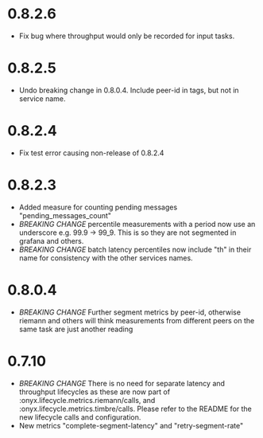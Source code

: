 # 0.8.2.6
- Fix bug where throughput would only be recorded for input tasks.

# 0.8.2.5
- Undo breaking change in 0.8.0.4. Include peer-id in tags, but not in service name.

# 0.8.2.4
- Fix test error causing non-release of 0.8.2.4

# 0.8.2.3
- Added measure for counting pending messages "pending_messages_count"
- *BREAKING CHANGE* percentile measurements with a period now use an underscore e.g. 99.9 -> 99_9. This is so they are not segmented in grafana and others.
- *BREAKING CHANGE* batch latency percentiles now include "th" in their name for consistency with the other services names.


# 0.8.0.4
- *BREAKING CHANGE* Further segment metrics by peer-id, otherwise riemann and others will think measurements from different peers on the same task are just another reading


# 0.7.10
- *BREAKING CHANGE* There is no need for separate latency and throughput lifecycles as these are now part of :onyx.lifecycle.metrics.riemann/calls, and :onyx.lifecycle.metrics.timbre/calls. Please refer to the README for the new lifecycle calls and configuration. 
- New metrics "complete-segment-latency" and "retry-segment-rate"
